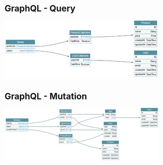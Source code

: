# GraphQL - Query

![alt text](resources/GraphQLVoyager-QueryRoot.png)

# GraphQL - Mutation

![alt text](resources/GraphQLVoyager-MutationRoot.png)
